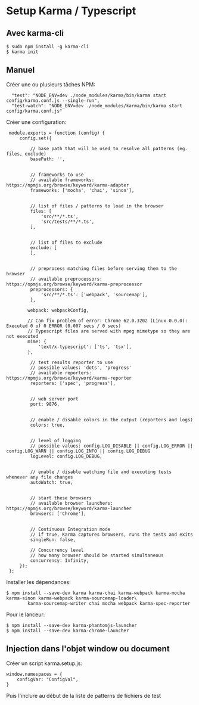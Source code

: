 # Setup Karma / Typescript

## Avec karma-cli

    $ sudo npm install -g karma-cli
    $ karma init

## Manuel

Créer une ou plusieurs tâches NPM:

      "test": "NODE_ENV=dev ./node_modules/karma/bin/karma start config/karma.conf.js --single-run",
      "test-watch": "NODE_ENV=dev ./node_modules/karma/bin/karma start config/karma.conf.js"
      
Créer une configuration:
     
     module.exports = function (config) {
         config.set({
     
             // base path that will be used to resolve all patterns (eg. files, exclude)
             basePath: '',
     
     
             // frameworks to use
             // available frameworks: https://npmjs.org/browse/keyword/karma-adapter
             frameworks: ['mocha', 'chai', 'sinon'],
     
     
             // list of files / patterns to load in the browser
             files: [
                 'src/**/*.ts',
                 'src/tests/**/*.ts',
             ],
     
     
             // list of files to exclude
             exclude: [
             ],
     
     
             // preprocess matching files before serving them to the browser
             // available preprocessors: https://npmjs.org/browse/keyword/karma-preprocessor
             preprocessors: {
                 'src/**/*.ts': ['webpack', 'sourcemap'],
             },
     
            webpack: webpackConfig,
            
            // Can fix problem of error: Chrome 62.0.3202 (Linux 0.0.0): Executed 0 of 0 ERROR (0.007 secs / 0 secs)
            // Typescript files are served with mpeg mimetype so they are not executed
            mime: {
                'text/x-typescript': ['ts', 'tsx'],
            },
     
             // test results reporter to use
             // possible values: 'dots', 'progress'
             // available reporters: https://npmjs.org/browse/keyword/karma-reporter
             reporters: ['spec', 'progress'],
     
     
             // web server port
             port: 9876,
     
     
             // enable / disable colors in the output (reporters and logs)
             colors: true,
     
     
             // level of logging
             // possible values: config.LOG_DISABLE || config.LOG_ERROR || config.LOG_WARN || config.LOG_INFO || config.LOG_DEBUG
             logLevel: config.LOG_DEBUG,
     
     
             // enable / disable watching file and executing tests whenever any file changes
             autoWatch: true,
     
     
             // start these browsers
             // available browser launchers: https://npmjs.org/browse/keyword/karma-launcher
             browsers: ['Chrome'],
     
     
             // Continuous Integration mode
             // if true, Karma captures browsers, runs the tests and exits
             singleRun: false,
     
             // Concurrency level
             // how many browser should be started simultaneous
             concurrency: Infinity,
         });
     };
  

Installer les dépendances:

    $ npm install --save-dev karma karma-chai karma-webpack karma-mocha  karma-sinon karma-webpack karma-sourcemap-loader\
            karma-sourcemap-writer chai mocha webpack karma-spec-reporter
        
Pour le lanceur: 

    $ npm install --save-dev karma-phantomjs-launcher 
    $ npm install --save-dev karma-chrome-launcher 
        
## Injection dans l'objet window ou document

Créer un script karma.setup.js:

    window.namespaces = {
        configVar: "ConfigVal",
    }        
    
Puis l'inclure au début de la liste de patterns de fichiers de test    